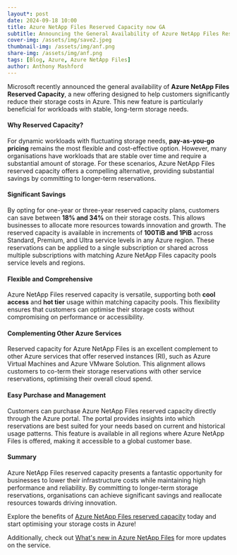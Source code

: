 ```yaml
---
layout*: post
date: 2024-09-18 10:00
title: Azure NetApp Files Reserved Capacity now GA
subtitle: Announcing the General Availability of Azure NetApp Files Reserved Capacity 
cover-img: /assets/img/save2.jpeg
thumbnail-img: /assets/img/anf.png
share-img: /assets/img/anf.png
tags: [Blog, Azure, Azure NetApp Files]
author: Anthony Mashford
---
```


Microsoft recently announced the general availability of **Azure NetApp Files Reserved Capacity**, a new offering designed to help customers significantly reduce their storage costs in Azure. This new feature is particularly beneficial for workloads with stable, long-term storage needs.

#### Why Reserved Capacity?

For dynamic workloads with fluctuating storage needs, **pay-as-you-go pricing** remains the most flexible and cost-effective option. However, many organisations have workloads that are stable over time and require a substantial amount of storage. For these scenarios, Azure NetApp Files reserved capacity offers a compelling alternative, providing substantial savings by committing to longer-term reservations.

#### Significant Savings

By opting for one-year or three-year reserved capacity plans, customers can save between **18% and 34%** on their storage costs. This allows businesses to allocate more resources towards innovation and growth. The reserved capacity is available in increments of **100TiB and 1PiB** across Standard, Premium, and Ultra service levels in any Azure region. These reservations can be applied to a single subscription or shared across multiple subscriptions with matching Azure NetApp Files capacity pools service levels and regions.

#### Flexible and Comprehensive

Azure NetApp Files reserved capacity is versatile, supporting both **cool access** and **hot tier** usage within matching capacity pools. This flexibility ensures that customers can optimise their storage costs without compromising on performance or accessibility.

#### Complementing Other Azure Services

Reserved capacity for Azure NetApp Files is an excellent complement to other Azure services that offer reserved instances (RI), such as Azure Virtual Machines and Azure VMware Solution. This alignment allows customers to co-term their storage reservations with other service reservations, optimising their overall cloud spend.

#### Easy Purchase and Management

Customers can purchase Azure NetApp Files reserved capacity directly through the Azure portal. The portal provides insights into which reservations are best suited for your needs based on current and historical usage patterns. This feature is available in all regions where Azure NetApp Files is offered, making it accessible to a global customer base.

#### Summary

Azure NetApp Files reserved capacity presents a fantastic opportunity for businesses to lower their infrastructure costs while maintaining high performance and reliability. By committing to longer-term storage reservations, organisations can achieve significant savings and reallocate resources towards driving innovation.

Explore the benefits of [Azure NetApp Files reserved capacity](https://learn.microsoft.com/en-us/azure/azure-netapp-files/reservations) today and start optimising your storage costs in Azure!

Additionally, check out [What's new in Azure NetApp Files](https://learn.microsoft.com/en-us/azure/azure-netapp-files/whats-new) for more updates on the service.